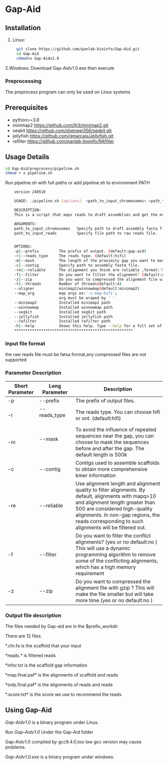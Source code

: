 # Gap-Aid



## Installation


1. Linux:
```bash  
     git clone https://github.com/panlab-bioinfo/Gap-Aid.git
     cd Gap-Aid
     chmod+x Gap-Aidv1.0
```  
2.Windows:
Download Gap-Aidv1.0.exe then execute

### Preprocessing

The preprocess program  can only be used on Linux systems

## Prerequisites

* python>=3.8
* minimap2 https://github.com/lh3/minimap2.git
* seqkit https://github.com/shenwei356/seqkit.git
* jellyfish https://github.com/gmarcais/Jellyfish.git
* rafilter https://github.com/panlab-bioinfo/RAfilter


## Usage Details
```bash
cd Gap-Aid/preprocess/pipeline.sh
chmod + x pipeline.sh
```

Run pipeline.sh with full paths or add pipeline.sh to environment PATH

```bash  
    version 240510

    USAGE: ./pipeline.sh [options]  <path_to_input_chromosomes> <path_to_input_reads>

    DESCRIPTION:
    This is a script that maps reads to draft assemblies and get the overlaps of reads

    ARGUMENTS:
    path_to_input_chromosomes   Specify path to draft assembly fasta file.
    path_to_input_reads         Specify file path to raw reads file.


    OPTIONS:
    -p|--prefix         The prefix of output. (default:gap-aid)
    -r|--reads_type     The reads type. (default:hifi)
    -m|--mask           The length of the proximity gap you want to mask (default:500000).
    -c|--contig         Specify path to assembly fasta file.
    -re|--reliable      The alignment you think are reliable ,format:'MapQ aligned_length'.(default:'10 500')
    -f|--filter         Do you want to filter the alignment? (default:no)
    -z|--zip            Do you want to compressed the alignment file with gzip ? (default:no)
    -t|--threads        Number of threads(default:4)
    --aligner           minimap2/winnowmap(default:minimap2)
    --map_arg           map args ex:'-x map-hifi';
                        arg must be wraped by ' '
    --minimap2          Installed minimap2 path
    --winnowmap         Installed winnowmap path
    --seqkit            Installed seqkit path
    --jellyfish         Installed jellyfish path
    --rafilter          Installed rafilter path
    -h|--help           Shows this help. Type --help for a full set of options.
    *****************************************************
```
### Input file format
the raw reads file must be fatsa format,any compressed files are not supported

### Parameter Description
|Short Parameter  |  Long Parameter |  Description|
|--------|------------------|-----------------------|
|-p |   --prefix  　 | The prefix of output files.  |
|-r |  --reads_type 　　　 | The reads type.  You can choose hifi or ont. (default:hifi)  |
|-m |  --mask 　　　 | To avoid the influence of repeated sequences near the gap, you can choose to mask the sequences before and after the gap. The default length is 500k  |
|-c |  --contig　　　  | Contigs used to assemble scaffolds to obtain more comprehensive kmer information  |
|-re | --reliable 　 | Use alignment length and alignment quality to filter alignments. By default, alignments with mapq>10 and alignment length greater than 500 are considered high-quality alignments. In non-gap regions, the reads corresponding to such alignments will be filtered out.  |
|-f |  --filter　   | Do you want to filter the conflict alignments? (yes or no default:no ) This will use a dynamic programming algorithm to remove some of the conflicting alignments, which has a high memory requirement |
|-z |  --zip　   | Do you want to compressed the alignment file with gzip ? This will make the file smaller but will take more time.(yes or no default:no ) |




### Output file description
The files needed by Gap-aid are in the $prefix_workdir

There are 12 files.

*.chr.fa is the scaffold that your input

*reads.\* is filtered reads

*infor.txt is the scaffold gap information

*map.final.paf\* is the alignments of scaffold and reads

*ovlp.final.paf\* is the alignments of reads and reads

*.score.txt\* is the score we use to recommend the reads



## Using Gap-Aid

*Gap-Aidv1.0* is a binary program under Linux.

Run *Gap-Aidv1.0* Under the Gap-Aid folder

Gap-Aidv1.0 compiled by gcc9.4.0,too low gcc version may cause problems.


*Gap-Aidv1.0.exe* is a binary program under windows.

